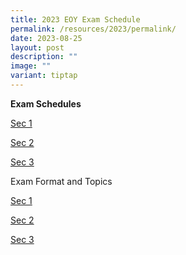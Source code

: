 ```yaml
---
title: 2023 EOY Exam Schedule
permalink: /resources/2023/permalink/
date: 2023-08-25
layout: post
description: ""
image: ""
variant: tiptap
---
```

<p><strong>Exam Schedules</strong>
</p>
<p><a href="/files/sec%201%20eoy%20exam%20schedule%202023%20(updated%2022%20aug%202023).pdf" rel="noopener noreferrer nofollow" target="_blank">Sec 1</a>
</p>
<p><a href="/files/sec%202%20eoy%20exam%20schedule%202023%20(updated%2022%20aug%202023).pdf" rel="noopener noreferrer nofollow" target="_blank">Sec 2</a>
</p>
<p><a href="/files/sec%203%20eoy%20exam%20schedule%202023%20(updated%2022%20aug%202023).pdf" rel="noopener noreferrer nofollow" target="_blank">Sec 3</a>
</p>
<p></p>
<p>Exam Format and Topics</p>
<p><a href="/files/sec%201%20eoy%20format%20of%20paper%20&amp;%20topics%20to%20be%20tested%202023%20(12%20sep%202023).pdf" rel="noopener noreferrer nofollow" target="_blank">Sec 1</a>
</p>
<p><a href="/files/sec%202%20eoy%20format%20of%20paper%20&amp;%20topics%20to%20be%20tested%202023.pdf" rel="noopener noreferrer nofollow" target="_blank">Sec 2</a>
</p>
<p><a href="/files/sec%203%20eoy%20format%20of%20paper%20&amp;%20topics%20to%20be%20tested%202023%20(12%20sep%202023).pdf" rel="noopener noreferrer nofollow" target="_blank">Sec 3</a>
</p>